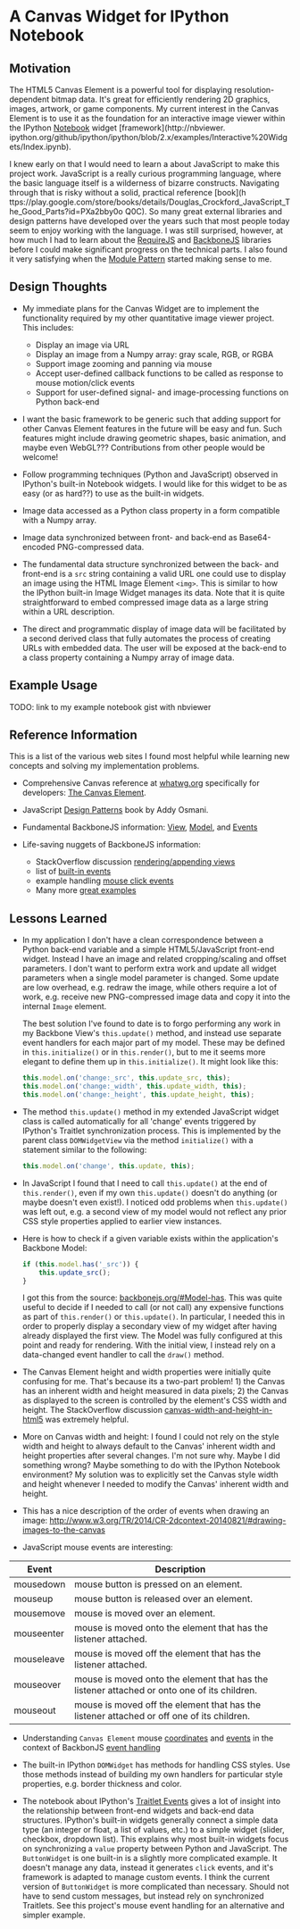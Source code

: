 
# A Canvas Widget for IPython Notebook

## Motivation

The HTML5 Canvas Element is a powerful tool for displaying resolution-dependent bitmap data.  It's
great for efficiently rendering 2D graphics, images, artwork, or game components.  My current
interest in the Canvas Element is to use it as the foundation for an interactive image viewer
within the IPython [Notebook](http://ipython.org/notebook.html) widget [framework](http://nbviewer.
ipython.org/github/ipython/ipython/blob/2.x/examples/Interactive%20Widgets/Index.ipynb).

I knew early on that I would need to learn a about JavaScript to make this project work. JavaScript
is a really curious programming language, where the basic language itself is a wilderness of
bizarre constructs.  Navigating through that is risky without a solid, practical reference [book](h
ttps://play.google.com/store/books/details/Douglas_Crockford_JavaScript_The_Good_Parts?id=PXa2bby0o
Q0C). So many great external libraries and design patterns have developed over the years such that
most people today seem to enjoy working with the language.  I was still surprised, however, at how
much I had to learn about the [RequireJS](http://requirejs.org/) and
[BackboneJS](http://backbonejs.org/) libraries before I could make significant progress on the
technical parts.  I also found it very satisfying when the [Module
Pattern](http://javascriptplayground.com/blog/2012/04/javascript-module-pattern/) started making
sense to me.

## Design Thoughts

- My immediate plans for the Canvas Widget are to implement the functionality required by my other
  quantitative image viewer project.  This includes:

  - Display an image via URL
  - Display an image from a Numpy array: gray scale, RGB, or RGBA
  - Support image zooming and panning via mouse
  - Accept user-defined callback functions to be called as response to mouse motion/click events
  - Support for user-defined signal- and image-processing functions on Python back-end


- I want the basic framework to be generic such that adding support for other Canvas Element
  features in the future will be easy and fun.  Such features might include drawing geometric
  shapes, basic animation, and maybe even WebGL???  Contributions from other people would be
  welcome!

- Follow programming techniques (Python and JavaScript) observed in IPython's built-in Notebook
  widgets.  I would like for this widget to be as easy (or as hard??) to use as the built-in
  widgets.

- Image data accessed as a Python class property in a form compatible with a Numpy array.

- Image data synchronized between front- and back-end as Base64-encoded PNG-compressed data.

- The fundamental data structure synchronized between the back- and front-end is a `src` string
  containing a valid URL one could use to display an image using the HTML Image Element `<img>`.
  This is similar to how the IPython built-in Image Widget manages its data.  Note that it is quite
  straightforward to embed compressed image data as a large string within a URL description.

- The direct and programmatic display of image data will be facilitated by a second derived class
  that fully automates the process of creating URLs with embedded data.  The user will be exposed
  at the back-end to a class property containing a Numpy array of image data.


## Example Usage

TODO: link to my example notebook gist with nbviewer


## Reference Information

This is a list of the various web sites I found most helpful while learning new concepts
and solving my implementation problems.

- Comprehensive Canvas reference at [whatwg.org](http://whatwg.org) specifically for
  developers: [The Canvas Element](http://developers.whatwg.org/the-canvas-element.html).

- JavaScript [Design Patterns](http://addyosmani.com/resources/essentialjsdesignpatterns/book/)
  book by Addy Osmani.

- Fundamental BackboneJS information:
  [View](http://backbonejs.org/#View), [Model](http://backbonejs.org/#Model), and
  [Events](http://backbonejs.org/#Events)

- Life-saving nuggets of BackboneJS information:
  - StackOverflow discussion [rendering/appending views](http://stackoverflow.com/questions/9271507/how-to-render-and-append-sub-views-in-backbone-js)
  - list of [built-in events](http://backbonejs.org/#Events-catalog)
  - example handling [mouse click events](http://danielarandaochoa.com/backboneexamples/blog/2012/02/28/handling-the-click-event-with-backbone/)
  - Many more [great examples](http://backbonejs.org/#examples)


## Lessons Learned

- In my application I don't have a clean correspondence between a Python back-end variable and a
  simple HTML5/JavaScript front-end widget.  Instead I have an image and related cropping/scaling
  and offset parameters. I don't want to perform extra work and update all widget parameters when a
  single model parameter is changed. Some update are low overhead, e.g. redraw the image, while
  others require a lot of work, e.g. receive new PNG-compressed image data and copy it into the
  internal `Image` element.

  The best solution I've found to date is to forgo performing any work in my Backbone View's
  `this.update()` method, and instead use separate event handlers for each major part of my model.
  These may be defined in `this.initialize()` or in `this.render()`, but to me it seems more
  elegant to define them up in `this.initialize()`.  It might look like this:

  ```javascript
  this.model.on('change:_src', this.update_src, this);
  this.model.on('change:_width', this.update_width, this);
  this.model.on('change:_height', this.update_height, this);
  ```

- The method `this.update()` method in my extended JavaScript widget class is called automatically
  for all 'change' events triggered by IPython's Traitlet synchronization process.  This is
  implemented by the parent class `DOMWidgetView` via the method `initialize()` with a statement
  similar to the following:

  ```javascript
  this.model.on('change', this.update, this);
  ```

- In JavaScript I found that I need to call `this.update()` at the end of `this.render()`, even if
  my own `this.update()` doesn't do anything (or maybe doesn't even exist!).  I noticed odd
  problems when `this.update()` was left out, e.g. a second view of my model would not reflect
  any prior CSS style properties applied to earlier view instances.

- Here is how to check if a given variable exists within the application's Backbone Model:

  ```javascript
  if (this.model.has('_src')) {
      this.update_src();
  }
  ```

  I got this from the source: [backbonejs.org/#Model-has](http://backbonejs.org/#Model-has).  This
  was quite useful to decide if I needed to call (or not call) any expensive functions as part of
  `this.render()` or `this.update()`.  In particular, I needed this in order to properly display a
  secondary view of my widget after having already displayed the first view.  The Model was fully
  configured at this point and ready for rendering.  With the initial view, I instead rely on a
  data-changed event handler to call the `draw()` method.

- The Canvas Element height and width properties were initially quite confusing for me.  That's
  because its a two-part problem! 1) the Canvas has an inherent width and height measured in data
  pixels; 2) the Canvas as displayed to the screen is controlled by the element's CSS width and
  height. The StackOverflow discussion
  [canvas-width-and-height-in-html5](http://stackoverflow.com/questions/4938346/canvas-width-and-height-in-html5)
  was extremely helpful.

- More on Canvas width and height: I found I could not rely on the style width and height to always
  default to the Canvas' inherent width and height properties after several changes.  I'm not sure
  why. Maybe I did something wrong?  Maybe something to do with the IPython Notebook environment?
  My solution was to explicitly set the Canvas style width and height whenever I needed to modify
  the Canvas' inherent width and height.

- This has a nice description of the order of events when drawing an image: http://www.w3.org/TR/2014/CR-2dcontext-20140821/#drawing-images-to-the-canvas

- JavaScript mouse events are interesting:

 | Event       | Description |
 | ---         | --- |
 | mousedown   | mouse button is pressed on an element. |
 | mouseup     | mouse button is released over an element. |
 | mousemove   | mouse is moved over an element. |
 | mouseenter  | mouse is moved onto the element that has the listener attached. |
 | mouseleave  | mouse is moved off the element that has the listener attached. |
 | mouseover   | mouse is moved onto the element that has the listener attached or onto one of its children. |
 | mouseout    | mouse is moved off the element that has the listener attached or off one of its children. |

- Understanding `Canvas Element` mouse
  [coordinates](http://www.html5canvastutorials.com/advanced/html5-canvas-mouse-coordinates/)
  and
  [events](http://stackoverflow.com/questions/10001283/html5-canvas-how-to-handle-mousedown-mouseup-mouseclick#)
  in the context of BackbonJS
  [event handling](http://danielarandaochoa.com/backboneexamples/blog/2012/02/28/handling-the-click-event-with-backbone/)

- The built-in IPython `DOMWidget` has methods for handling CSS styles.  Use those methods instead
  of building my own handlers for particular style properties, e.g. border thickness and color.

- The notebook about IPython's
  [Traitlet Events](http://nbviewer.ipython.org/github/ipython/ipython/blob/2.x/examples/Interactive%20Widgets/Widget%20Events.ipynb#Traitlet-Events)
  gives a lot of insight into the relationship between front-end widgets and back-end data
  structures.  IPython's built-in widgets generally connect a simple data type (an integer or
  float, a list of values, etc.) to a simple widget (slider, checkbox, dropdown list).  This
  explains why most built-in widgets focus on synchronizing a `value` property between Python and
  JavaScript.  The `ButtonWidget` is one built-in is a slightly more complicated example. It
  doesn't manage any data, instead it generates `click` events, and it's framework is adapted to
  manage custom events.  I think the current version of `ButtonWidget` is more complicated than
  necessary.  Should not have to send custom messages, but instead rely on synchronized Traitlets.
  See this project's mouse event handling for an alternative and simpler example.
